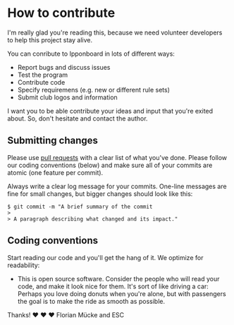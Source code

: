 # How to contribute

I'm really glad you're reading this, because we need volunteer developers to help this project stay alive.

You can conribute to Ipponboard in lots of different ways:

- Report bugs and discuss issues
- Test the program
- Contribute code
- Specify requiremens (e.g. new or different rule sets)
- Submit club logos and information 

I want you to be able contribute your ideas and input that you're exited about. So, don't hesitate and contact the author.

## Submitting changes

Please use [pull requests](http://help.github.com/pull-requests/) with a clear list of what you've done.
Please follow our coding conventions (below) and make sure all of your commits are atomic (one feature per commit).

Always write a clear log message for your commits. One-line messages are fine for small changes, but bigger changes should look like this:

    $ git commit -m "A brief summary of the commit
    > 
    > A paragraph describing what changed and its impact."

## Coding conventions

Start reading our code and you'll get the hang of it. We optimize for readability:

  * This is open source software. Consider the people who will read your code, and make it look nice for them. It's sort of like driving a car: Perhaps you love doing donuts when you're alone, but with passengers the goal is to make the ride as smooth as possible.

Thanks! ❤️ ❤️ ❤️
Florian Mücke
and ESC